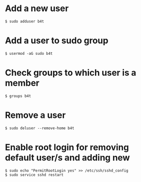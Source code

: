 # Add a new user
```shell
$ sudo adduser b4t
```

# Add a user to sudo group
```shell
$ usermod -aG sudo b4t
```

# Check groups to which user is a member
```shell
$ groups b4t
```

# Remove a user
```shell
$ sudo deluser --remove-home b4t
```

# Enable root login for removing default user/s and adding new
```shell
$ sudo echo "PermitRootLogin yes" >> /etc/ssh/sshd_config
$ sudo service sshd restart
```
